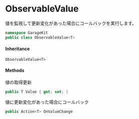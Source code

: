 # ObservableValue

値を監視して更新変化があった場合にコールバックを実行します。

```csharp
namespace GarageKit
public class ObservableValue<T>
```

#### Inheritance

`ObservableValue<T>`

#### Methods

値の取得更新
```csharp
public T Value { get; set; }
```

値に更新変化があった場合にコールバック
```csharp
public Action<T> OnValueChange
```
